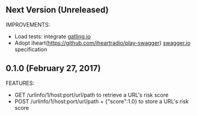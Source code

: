 ## Next Version (Unreleased)

IMPROVEMENTS:

  * Load tests: integrate [gatling.io](http://gatling.io)
  * Adopt iheart(https://github.com/iheartradio/play-swagger) [swagger.io](http://swagger.io) specification 
  
## 0.1.0 (February 27, 2017)

FEATURES:

  * GET /urlinfo/1/host:port/url/path to retrieve a URL's risk score
  * POST /urlinfo/1/host:port/url/path + {"score":1.0} to store a URL's risk score

